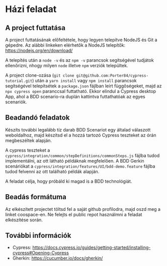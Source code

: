 # Házi feladat


## A project futtatása
A project futtatásának előfeltétele, hogy legyen telepítve NodeJS és Git a gépedre.
Az alábbi linkeken elérhetők a NodeJS telepítők:
https://nodejs.org/en/download/

A telepítés után a `node -v` és az `npm -v` parancsok segítségével tudjátok ellenőrizni, nhogy milyen `node` illetve `npm` verziók települtek.

A project clone-ozása (`git clone git@github.com:Porter84/cypress-tutorial.git`) után a `yarn install` vagy `npm install` parancsok segítségével telepítsétek a `package.json` fájlban leírt függőségeket, majd az `npx cypress open` paranccsal futtatható. Ekkor elindul a Cypress desktop App, ahol a BDD scenario-ra duplán kattintva futtathatóak az egyes scenariók.

## Beadandó feladatok
Készíts további legalább tíz darab BDD Scenariot egy általad válaszott weboldalhoz, majd készítsd el a hozzá tartozó Cypress teszteket az órán megbeszéltek alapján.

A cypress teszteket a `cypress/integration/common/stepDefinitions/commonSteps.js` fájlba tudod implementálni, az ott látható példáknak megfelelően. A BDD Gerkin scenáriókat a `cypress/integration/features/UI/bdd-demo.feature` fájlba tudod felvenni az ott található példák alapján.

A feladat célja, hogy próbáld ki magad is a BDD technológiát.

## Beadás formátuma
Az elkészített projectet töltsd fel a saját github profilodra, majd oszd meg a linket coospace-en. Ne felejts el public repot használmni a feladat elkészítése során.  

## További információk
 - Cypress: https://docs.cypress.io/guides/getting-started/installing-cypress#Opening-Cypress
 - Gherkin: https://cucumber.io/docs/gherkin/
